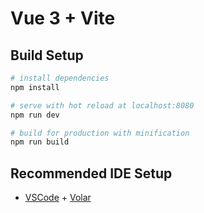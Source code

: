 # Vue 3 + Vite


## Build Setup

``` bash
# install dependencies
npm install

# serve with hot reload at localhost:8080
npm run dev

# build for production with minification
npm run build

```

## Recommended IDE Setup

- [VSCode](https://code.visualstudio.com/) + [Volar](https://marketplace.visualstudio.com/items?itemName=johnsoncodehk.volar)
